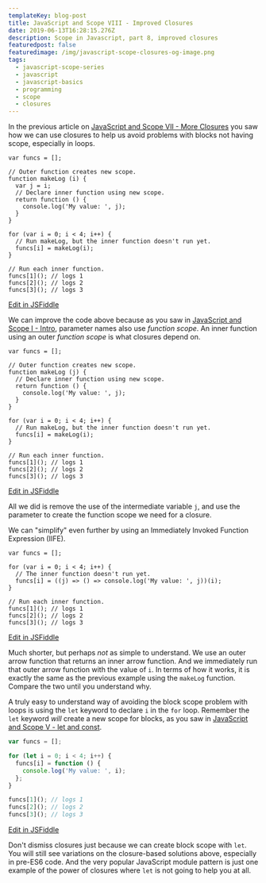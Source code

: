 ```yaml
---
templateKey: blog-post
title: JavaScript and Scope VIII - Improved Closures
date: 2019-06-13T16:28:15.276Z
description: Scope in Javascript, part 8, improved closures
featuredpost: false
featuredimage: /img/javascript-scope-closures-og-image.png
tags:
  - javascript-scope-series
  - javascript
  - javascript-basics
  - programming
  - scope
  - closures
---
```


In the previous article on [JavaScript and Scope VII - More Closures](/blog/2019-06-10-javascript-and-scope-vii/) you saw how we can use closures to help us avoid problems with blocks not having scope, especially in loops.

```js{5,8}
var funcs = [];

// Outer function creates new scope.
function makeLog (i) {
  var j = i;
  // Declare inner function using new scope.
  return function () {
    console.log('My value: ', j);
  }
}

for (var i = 0; i < 4; i++) {
  // Run makeLog, but the inner function doesn't run yet.
  funcs[i] = makeLog(i);
}

// Run each inner function.
funcs[1](); // logs 1
funcs[2](); // logs 2
funcs[3](); // logs 3
```

<div class="jsfiddle-link">
  <a href="https://jsfiddle.net/tchaffee/mhaj0Lbw/" target="_blank">Edit in JSFiddle</a>
</div>

We can improve the code above because as you saw in [JavaScript and Scope I - Intro](/blog/2019-06-01-javascript-and-scope/), parameter names also use *function scope*. An inner function using an outer *function scope* is what closures depend on.

```js{4,7}
var funcs = [];

// Outer function creates new scope.
function makeLog (j) {
  // Declare inner function using new scope.
  return function () {
    console.log('My value: ', j);
  }
}

for (var i = 0; i < 4; i++) {
  // Run makeLog, but the inner function doesn't run yet.
  funcs[i] = makeLog(i);
}

// Run each inner function.
funcs[1](); // logs 1
funcs[2](); // logs 2
funcs[3](); // logs 3
```
<div class="jsfiddle-link">
  <a href="https://jsfiddle.net/tchaffee/t1Lg7acn/" target="_blank">Edit in JSFiddle</a>
</div>

All we did is remove the use of the intermediate variable `j`, and use the parameter to create the function scope we need for a closure.

We can "simplify" even further by using an Immediately Invoked Function Expression (IIFE). 

```js{5}
var funcs = [];

for (var i = 0; i < 4; i++) {
  // The inner function doesn't run yet.
  funcs[i] = ((j) => () => console.log('My value: ', j))(i);
}

// Run each inner function.
funcs[1](); // logs 1
funcs[2](); // logs 2
funcs[3](); // logs 3
```
<div class="jsfiddle-link">
  <a href="https://jsfiddle.net/tchaffee/27sjv9qz/" target="_blank">Edit in JSFiddle</a>
</div>

Much shorter, but perhaps *not* as simple to understand. We use an outer arrow function that returns an inner arrow function. And we immediately run that outer arrow function with the value of `i`. In terms of how it works, it is exactly the same as the previous example using the `makeLog` function. Compare the two until you understand why.

A truly easy to understand way of avoiding the block scope problem with loops is using the `let` keyword to declare `i` in the `for` loop. Remember the `let` keyword *will* create a new scope for blocks, as you saw in [JavaScript and Scope V - let and const](/blog/2019-06-10-javascript-and-scope-v/).

```js
var funcs = [];

for (let i = 0; i < 4; i++) {
  funcs[i] = function () { 
    console.log('My value: ', i);
  };
}

funcs[1](); // logs 1
funcs[2](); // logs 2
funcs[3](); // logs 3
```
<div class="jsfiddle-link">
  <a href="https://jsfiddle.net/tchaffee/r48pegko/" target="_blank">Edit in JSFiddle</a>
</div>

Don't dismiss closures just because we can create block scope with `let`. You will still see variations on the closure-based solutions above, especially in pre-ES6 code. And the very popular JavaScript module pattern is just one example of the power of closures where `let` is not going to help you at all.